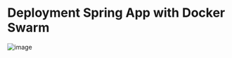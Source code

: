 # Deployment Spring App with Docker Swarm 

![image](https://user-images.githubusercontent.com/21373505/151711225-5541c84b-0c01-48f5-b1ea-92be6690e735.png)
